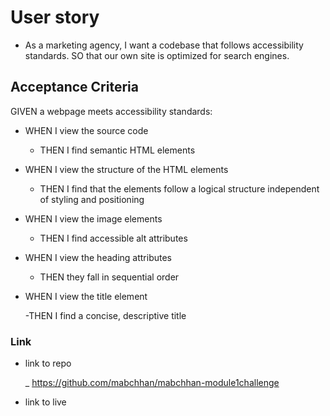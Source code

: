 # User story

- As a marketing agency, I want a codebase that follows accessibility standards.
  SO that our own site is optimized for search engines.

## Acceptance Criteria

GIVEN a webpage meets accessibility standards:

- WHEN I view the source code

  - THEN I find semantic HTML elements

- WHEN I view the structure of the HTML elements

  - THEN I find that the elements follow a logical structure independent of styling and positioning

- WHEN I view the image elements

  - THEN I find accessible alt attributes

- WHEN I view the heading attributes

  - THEN they fall in sequential order

- WHEN I view the title element

  -THEN I find a concise, descriptive title

### Link

- link to repo

  \_ https://github.com/mabchhan/mabchhan-module1challenge

- link to live
